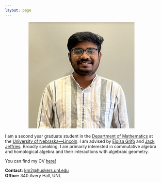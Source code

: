 ```yaml
---
layout: page
---
```


<div align="center">
	<img src="IMG_2493.jpeg" width="350" height="350"> 
</div>

I am a second year graduate student in the [Department of Mathematics](https://math.unl.edu) at the [University of Nebraska—Lincoln](https://www.unl.edu). I am advised by [Eloísa Grifo](https://eloisagrifo.github.io) and [Jack Jeffries](https://jack-jeffries.github.io). Broadly speaking, I am primarily interested in commutative algebra and homological algebra and their interactions with algebraic geometry. 

You can find my CV [here!](CV_UNL.pdf)

**Contact:** km2@huskers.unl.edu <br/>
**Office:** 340 Avery Hall, UNL





